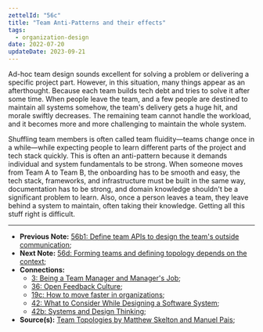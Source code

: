 ```yaml
---
zettelId: "56c"
title: "Team Anti-Patterns and their effects"
tags:
  - organization-design
date: 2022-07-20
updateDate: 2023-09-21
---
```


Ad-hoc team design sounds excellent for solving a problem or delivering a specific project part. However, in this situation, many things appear as an afterthought. Because each team builds tech debt and tries to solve it after some time. When people leave the team, and a few people are destined to maintain all systems somehow, the team's delivery gets a huge hit, and morale swiftly decreases. The remaining team cannot handle the workload, and it becomes more and more challenging to maintain the whole system.

Shuffling team members is often called team fluidity—teams change once in a while—while expecting people to learn different parts of the project and tech stack quickly. This is often an anti-pattern because it demands individual and system fundamentals to be strong. When someone moves from Team A to Team B, the onboarding has to be smooth and easy, the tech stack, frameworks, and infrastructure must be built in the same way, documentation has to be strong, and domain knowledge shouldn't be a significant problem to learn. Also, once a person leaves a team, they leave behind a system to maintain, often taking their knowledge. Getting all this stuff right is difficult.

---

- **Previous Note:** [56b1: Define team APIs to design the team's outside communication](/notes/56b1/);
- **Next Note:** [56d: Forming teams and defining topology depends on the context](/notes/56d/);
- **Connections:**
  - [3: Being a Team Manager and Manager's Job](/notes/3/);
  - [36: Open Feedback Culture](/notes/36/);
  - [19c: How to move faster in organizations](/notes/19c/);
  - [42: What to Consider While Designing a Software System](/notes/42/);
  - [42b: Systems and Design Thinking](/notes/42b/);
- **Source(s):** [Team Topologies by Matthew Skelton and Manuel Pais](/books/team-topologies-book-review-summary-and-notes/);
